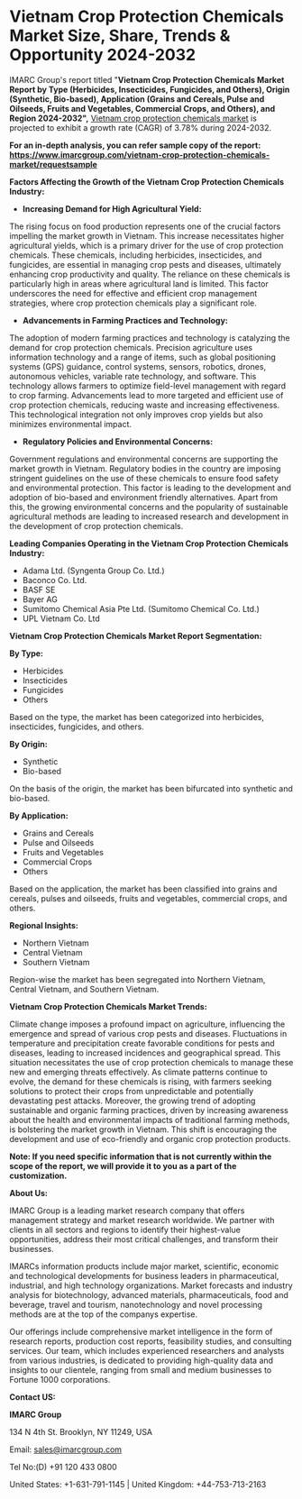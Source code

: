 ﻿# **Vietnam Crop Protection Chemicals Market Size, Share, Trends & Opportunity 2024-2032**
IMARC Group's report titled "**Vietnam Crop Protection Chemicals Market Report by Type (Herbicides, Insecticides, Fungicides, and Others), Origin (Synthetic, Bio-based), Application (Grains and Cereals, Pulse and Oilseeds, Fruits and Vegetables, Commercial Crops, and Others), and Region 2024-2032",** [Vietnam crop protection chemicals market](https://www.imarcgroup.com/vietnam-crop-protection-chemicals-market) is projected to exhibit a growth rate (CAGR) of 3.78% during 2024-2032.

**For an in-depth analysis, you can refer sample copy of the report: <https://www.imarcgroup.com/vietnam-crop-protection-chemicals-market/requestsample>**

**Factors Affecting the Growth of the Vietnam Crop Protection Chemicals Industry:**

- **Increasing Demand for High Agricultural Yield:**

The rising focus on food production represents one of the crucial factors impelling the market growth in Vietnam. This increase necessitates higher agricultural yields, which is a primary driver for the use of crop protection chemicals. These chemicals, including herbicides, insecticides, and fungicides, are essential in managing crop pests and diseases, ultimately enhancing crop productivity and quality. The reliance on these chemicals is particularly high in areas where agricultural land is limited. This factor underscores the need for effective and efficient crop management strategies, where crop protection chemicals play a significant role.

- **Advancements in Farming Practices and Technology:**

The adoption of modern farming practices and technology is catalyzing the demand for crop protection chemicals. Precision agriculture uses information technology and a range of items, such as global positioning systems (GPS) guidance, control systems, sensors, robotics, drones, autonomous vehicles, variable rate technology, and software. This technology allows farmers to optimize field-level management with regard to crop farming. Advancements lead to more targeted and efficient use of crop protection chemicals, reducing waste and increasing effectiveness. This technological integration not only improves crop yields but also minimizes environmental impact.

- **Regulatory Policies and Environmental Concerns:**

Government regulations and environmental concerns are supporting the market growth in Vietnam. Regulatory bodies in the country are imposing stringent guidelines on the use of these chemicals to ensure food safety and environmental protection. This factor is leading to the development and adoption of bio-based and environment friendly alternatives. Apart from this, the growing environmental concerns and the popularity of sustainable agricultural methods are leading to increased research and development in the development of crop protection chemicals.

**Leading Companies Operating in the Vietnam Crop Protection Chemicals Industry:**

- Adama Ltd. (Syngenta Group Co. Ltd.)
- Baconco Co. Ltd.
- BASF SE
- Bayer AG
- Sumitomo Chemical Asia Pte Ltd. (Sumitomo Chemical Co. Ltd.)
- UPL Vietnam Co. Ltd

**Vietnam Crop Protection Chemicals Market Report Segmentation:**

**By Type:**

- Herbicides
- Insecticides
- Fungicides
- Others

Based on the type, the market has been categorized into herbicides, insecticides, fungicides, and others.

**By Origin:**

- Synthetic
- Bio-based

On the basis of the origin, the market has been bifurcated into synthetic and bio-based.

**By Application:**

- Grains and Cereals
- Pulse and Oilseeds
- Fruits and Vegetables
- Commercial Crops
- Others

Based on the application, the market has been classified into grains and cereals, pulses and oilseeds, fruits and vegetables, commercial crops, and others.

**Regional Insights:**

- Northern Vietnam
- Central Vietnam
- Southern Vietnam

Region-wise the market has been segregated into Northern Vietnam, Central Vietnam, and Southern Vietnam.

**Vietnam Crop Protection Chemicals Market Trends:**

Climate change imposes a profound impact on agriculture, influencing the emergence and spread of various crop pests and diseases. Fluctuations in temperature and precipitation create favorable conditions for pests and diseases, leading to increased incidences and geographical spread. This situation necessitates the use of crop protection chemicals to manage these new and emerging threats effectively. As climate patterns continue to evolve, the demand for these chemicals is rising, with farmers seeking solutions to protect their crops from unpredictable and potentially devastating pest attacks. Moreover, the growing trend of adopting sustainable and organic farming practices, driven by increasing awareness about the health and environmental impacts of traditional farming methods, is bolstering the market growth in Vietnam. This shift is encouraging the development and use of eco-friendly and organic crop protection products.

**Note: If you need specific information that is not currently within the scope of the report, we will provide it to you as a part of the customization.**

**About Us:**

IMARC Group is a leading market research company that offers management strategy and market research worldwide. We partner with clients in all sectors and regions to identify their highest-value opportunities, address their most critical challenges, and transform their businesses.

IMARCs information products include major market, scientific, economic and technological developments for business leaders in pharmaceutical, industrial, and high technology organizations. Market forecasts and industry analysis for biotechnology, advanced materials, pharmaceuticals, food and beverage, travel and tourism, nanotechnology and novel processing methods are at the top of the companys expertise.

Our offerings include comprehensive market intelligence in the form of research reports, production cost reports, feasibility studies, and consulting services. Our team, which includes experienced researchers and analysts from various industries, is dedicated to providing high-quality data and insights to our clientele, ranging from small and medium businesses to Fortune 1000 corporations.

**Contact US:**

**IMARC Group**

134 N 4th St. Brooklyn, NY 11249, USA

Email: sales@imarcgroup.com

Tel No:(D) +91 120 433 0800

United States: +1-631-791-1145 | United Kingdom: +44-753-713-2163
